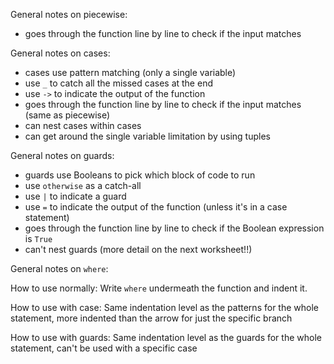 General notes on piecewise:
- goes through the function line by line to check if the input matches 

General notes on cases:
- cases use pattern matching (only a single variable)
- use ``_`` to catch all the missed cases at the end
- use ``->`` to indicate the output of the function
- goes through the function line by line to check if the input matches (same as piecewise)
- can nest cases within cases
- can get around the single variable limitation by using tuples

General notes on guards:
- guards use Booleans to pick which block of code to run 
- use ``otherwise`` as a catch-all
- use ``|`` to indicate a guard
- use ``=`` to indicate the output of the function (unless it's in a case statement)
- goes through the function line by line to check if the Boolean expression is ``True``
- can't nest guards (more detail on the next worksheet!!)

General notes on ``where``:

How to use normally:
Write ``where`` undermeath the function and indent it.

How to use with case:
Same indentation level as the patterns for the whole statement, more indented than the arrow for just the specific branch

How to use with guards:
Same indentation level as the guards for the whole statement, can't be used with a specific case

